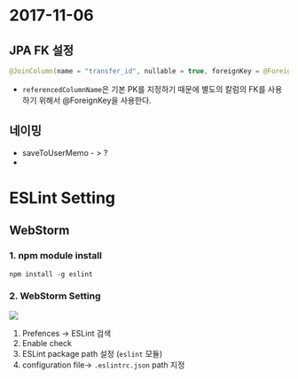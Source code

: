 # 2017-11-06

## JPA FK 설정

```java
@JoinColumn(name = "transfer_id", nullable = true, foreignKey = @ForeignKey(name="transfer_id"))
```

* `referencedColumnName`은 기본 PK를 지정하기 때문에 별도의 칼럼의 FK를 사용하기 위해서 @ForeignKey을 사용한다.



## 네이밍

* saveToUserMemo - > ?
*







# ESLint Setting

## WebStorm


### 1. npm module install

```
npm install -g eslint
```

### 2. WebStorm Setting
![](https://i.imgur.com/0wYeq77.png)

1. Prefences -> ESLint 검색
2. Enable check
3. ESLint package path 설정 (`eslint` 모듈)
4. configuration file-> `.eslintrc.json` path 지정
